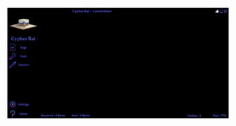 ![Screenshot](https://raw.githubusercontent.com/Cryakl/Ultimate-RAT-Collection/refs/heads/main/CypherRat/CypherRat%20v3.5/Screenshot.png)
